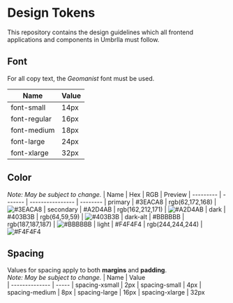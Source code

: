 # Design Tokens
This repository contains the design guidelines which all frontend applications and components in Umbrlla must follow.

## Font
For all copy text, the *Geomanist* font must be used.

| Name         | Value    
| ------------ | -----
| font-small   | 14px
| font-regular | 16px
| font-medium  | 18px
| font-large   | 24px
| font-xlarge  | 32px

## Color
*Note: May be subject to change.*
| Name      | Hex     | RGB              | Preview
| --------- | ------- | ---------------- | --------
| primary   | #3EACA8 | rgb(62,172,168)  | ![#3EACA8](https://placehold.it/15/3EACA8/000000?text=+)
| secondary | #A2D4AB | rgb(162,212,171) | ![#A2D4AB](https://placehold.it/15/A2D4AB/000000?text=+)
| dark      | #403B3B | rgb(64,59,59)    | ![#403B3B](https://placehold.it/15/403B3B/000000?text=+)
| dark-alt  | #BBBBBB | rgb(187,187,187) | ![#BBBBBB](https://placehold.it/15/BBBBBB/000000?text=+)
| light     | #F4F4F4 | rgb(244,244,244) | ![#F4F4F4](https://placehold.it/15/F4F4F4/000000?text=+)

## Spacing
Values for spacing apply to both **margins** and **padding**.  
*Note: May be subject to change.*
| Name           | Value    
| -------------- | -----
| spacing-xsmall | 2px
| spacing-small  | 4px
| spacing-medium | 8px
| spacing-large  | 16px
| spacing-xlarge | 32px